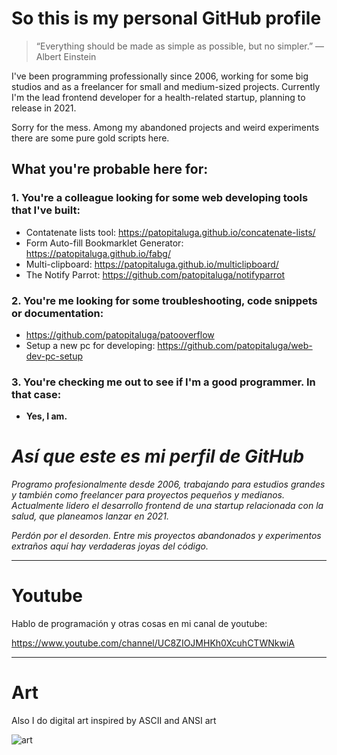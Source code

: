 # So this is my personal GitHub profile

> “Everything should be made as simple as possible, but no simpler.” — Albert Einstein

I've been programming professionally since 2006, working for some big studios and as a freelancer for small and medium-sized projects. Currently I'm the lead frontend developer for a health-related startup, planning to release in 2021.

Sorry for the mess. Among my abandoned projects and weird experiments there are some pure gold scripts here.

## What you're probable here for:

### 1. You're a colleague looking for some web developing tools that I've built:

  - Contatenate lists tool: https://patopitaluga.github.io/concatenate-lists/
  - Form Auto-fill Bookmarklet Generator: https://patopitaluga.github.io/fabg/
  - Multi-clipboard: https://patopitaluga.github.io/multiclipboard/
  - The Notify Parrot: https://github.com/patopitaluga/notifyparrot

### 2. You're **me** looking for some troubleshooting, code snippets or documentation:

  - https://github.com/patopitaluga/patooverflow
  - Setup a new pc for developing: https://github.com/patopitaluga/web-dev-pc-setup

### 3. You're checking me out to see if I'm a good programmer. In that case:

  - **Yes, I am.**

# *Así que este es mi perfil de GitHub*

*Programo profesionalmente desde 2006, trabajando para estudios grandes y también como freelancer para proyectos pequeños y medianos. Actualmente lidero el desarrollo frontend de una startup relacionada con la salud, que planeamos lanzar en 2021.*

*Perdón por el desorden. Entre mis proyectos abandonados y experimentos extraños aquí hay verdaderas joyas del código.*

------------

# Youtube

Hablo de programación y otras cosas en mi canal de youtube:

https://www.youtube.com/channel/UC8ZIOJMHKh0XcuhCTWNkwiA

------------

# Art

Also I do digital art inspired by ASCII and ANSI art

![art](https://patopitaluga.github.io/patopitaluga/text-art.jpg "art")

